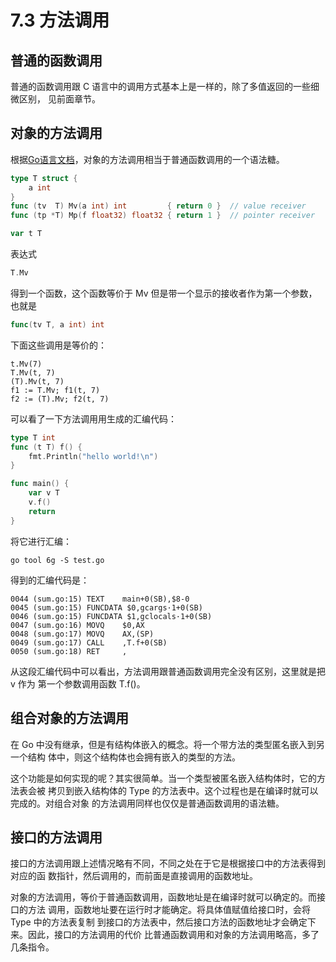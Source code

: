 # 7.3 方法调用

## 普通的函数调用

普通的函数调用跟 C 语言中的调用方式基本上是一样的，除了多值返回的一些细微区别，
见前面章节。

## 对象的方法调用

根据[Go语言文档][1]，对象的方法调用相当于普通函数调用的一个语法糖。

[1]: http://golang.org/ref/spec#Method_expressions

```go
type T struct {
	a int
}
func (tv  T) Mv(a int) int         { return 0 }  // value receiver
func (tp *T) Mp(f float32) float32 { return 1 }  // pointer receiver

var t T
```

表达式

```go
T.Mv
```

得到一个函数，这个函数等价于 Mv 但是带一个显示的接收者作为第一个参数，也就是

```go
func(tv T, a int) int
```

下面这些调用是等价的：

	t.Mv(7)
	T.Mv(t, 7)
	(T).Mv(t, 7)
	f1 := T.Mv; f1(t, 7)
	f2 := (T).Mv; f2(t, 7)

可以看了一下方法调用用生成的汇编代码：

```go
type T int
func (t T) f() {
	fmt.Println("hello world!\n")
}

func main() {
	var v T
	v.f()
	return
}
```

将它进行汇编：
	
	go tool 6g -S test.go

得到的汇编代码是：

	0044 (sum.go:15) TEXT    main+0(SB),$8-0
	0045 (sum.go:15) FUNCDATA $0,gcargs·1+0(SB)
	0046 (sum.go:15) FUNCDATA $1,gclocals·1+0(SB)
	0047 (sum.go:16) MOVQ    $0,AX
	0048 (sum.go:17) MOVQ    AX,(SP)
	0049 (sum.go:17) CALL    ,T.f+0(SB)
	0050 (sum.go:18) RET     ,

从这段汇编代码中可以看出，方法调用跟普通函数调用完全没有区别，这里就是把 v 作为
第一个参数调用函数 T.f()。

## 组合对象的方法调用

在 Go 中没有继承，但是有结构体嵌入的概念。将一个带方法的类型匿名嵌入到另一个结构
体中，则这个结构体也会拥有嵌入的类型的方法。

这个功能是如何实现的呢？其实很简单。当一个类型被匿名嵌入结构体时，它的方法表会被
拷贝到嵌入结构体的 Type 的方法表中。这个过程也是在编译时就可以完成的。对组合对象
的方法调用同样也仅仅是普通函数调用的语法糖。

## 接口的方法调用

接口的方法调用跟上述情况略有不同，不同之处在于它是根据接口中的方法表得到对应的函
数指针，然后调用的，而前面是直接调用的函数地址。

对象的方法调用，等价于普通函数调用，函数地址是在编译时就可以确定的。而接口的方法
调用，函数地址要在运行时才能确定。将具体值赋值给接口时，会将 Type 中的方法表复制
到接口的方法表中，然后接口方法的函数地址才会确定下来。因此，接口的方法调用的代价
比普通函数调用和对象的方法调用略高，多了几条指令。
